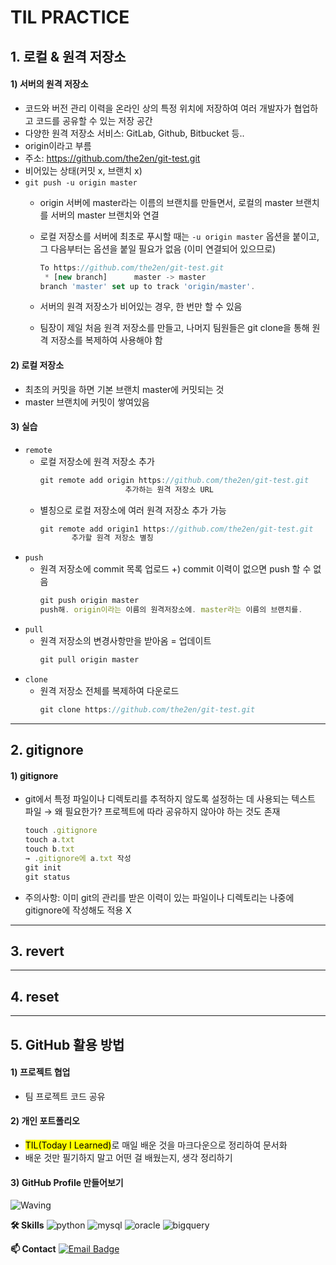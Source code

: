 # TIL PRACTICE
## 1. 로컬 & 원격 저장소
#### 1) 서버의 원격 저장소
- 코드와 버전 관리 이력을 온라인 상의 특정 위치에 저장하여 여러 개발자가 협업하고 코드를 공유할 수 있는 저장 공간
- 다양한 원격 저장소 서비스: GitLab, Github, Bitbucket 등..
- origin이라고 부름
- 주소: https://github.com/the2en/git-test.git
- 비어있는 상태(커밋 x, 브랜치 x)
- `git push -u origin master`
    - origin 서버에 master라는 이름의 브랜치를 만들면서, 로컬의 master 브랜치를 서버의 master 브랜치와 연결
    - 로컬 저장소를 서버에 최초로 푸시할 때는 `-u origin master` 옵션을 붙이고, 그 다음부터는 옵션을 붙일 필요가 없음 (이미 연결되어 있으므로)
        
        ```jsx
        To https://github.com/the2en/git-test.git
         * [new branch]      master -> master
        branch 'master' set up to track 'origin/master'.
        ```
        
    - 서버의 원격 저장소가 비어있는 경우, 한 번만 할 수 있음
    - 팀장이 제일 처음 원격 저장소를 만들고, 나머지 팀원들은 git clone을 통해 원격 저장소를 복제하여 사용해야 함

#### 2) 로컬 저장소
- 최초의 커밋을 하면 기본 브랜치 master에 커밋되는 것
- master 브랜치에 커밋이 쌓여있음

#### 3) 실습

- `remote`
    - 로컬 저장소에 원격 저장소 추가
        ```jsx
        git remote add origin https://github.com/the2en/git-test.git
                           추가하는 원격 저장소 URL
        ```
    - 별칭으로 로컬 저장소에 여러 원격 저장소 추가 가능
        ```jsx
        git remote add origin1 https://github.com/the2en/git-test.git
               추가할 원격 저장소 별칭
        ```
- `push`
    - 원격 저장소에 commit 목록 업로드
        +) commit 이력이 없으면 push 할 수 없음
        ```jsx
        git push origin master
        push해. origin이라는 이름의 원격저장소에. master라는 이름의 브랜치를.
        ```
- `pull`
    - 원격 저장소의 변경사항만을 받아옴 = 업데이트
        ```jsx
        git pull origin master
        ```
- `clone`
    - 원격 저장소 전체를 복제하여 다운로드
        ```jsx
        git clone https://github.com/the2en/git-test.git
        ```

---

## 2. gitignore
#### 1) gitignore
- git에서 특정 파일이나 디렉토리를 추적하지 않도록 설정하는 데 사용되는 텍스트 파일
    → 왜 필요한가? 프로젝트에 따라 공유하지 않아야 하는 것도 존재
    ```jsx
    touch .gitignore
    touch a.txt
    touch b.txt
    → .gitignore에 a.txt 작성
    git init
    git status
    ```
- 주의사항: 이미 git의 관리를 받은 이력이 있는 파일이나 디렉토리는 나중에 gitignore에 작성해도 적용 X

---

## 3. revert

---

## 4. reset

---

## 5. GitHub 활용 방법
#### 1) 프로젝트 협업
- 팀 프로젝트 코드 공유

#### 2) 개인 포트폴리오
- <mark>TIL(Today I Learned)</mark>로 매일 배운 것을 마크다운으로 정리하여 문서화
- 배운 것만 필기하지 말고 어떤 걸 배웠는지, 생각 정리하기

#### 3) GitHub Profile 만들어보기
<!-- Header -->
![Waving](https://capsule-render.vercel.app/api?type=waving&height=200)

<!-- Body -->
**🛠️ Skills**
![python](https://img.shields.io/badge/python-3776AB.svg?&style=for-the-badge&logo=python&logoColor=white)
![mysql](https://img.shields.io/badge/mysql-4479A1.svg?&style=for-the-badge&logo=mysql&logoColor=white)
![oracle](https://img.shields.io/badge/oracle-F80000.svg?&style=for-the-badge&logo=oracle&logoColor=white)
![bigquery](https://img.shields.io/badge/bigquery-4285F4.svg?&style=for-the-badge&logo=google-bigquery&logoColor=white)

**📫 Contact**
[![Email Badge](https://img.shields.io/badge/paff1984@naver.com-D14836?style=for-the-badge&logo=gmail&logoColor=white)](mailto:paff1984@naver.com)